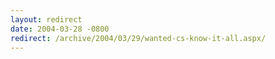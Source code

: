```yaml
---
layout: redirect
date: 2004-03-28 -0800
redirect: /archive/2004/03/29/wanted-cs-know-it-all.aspx/
---
```

